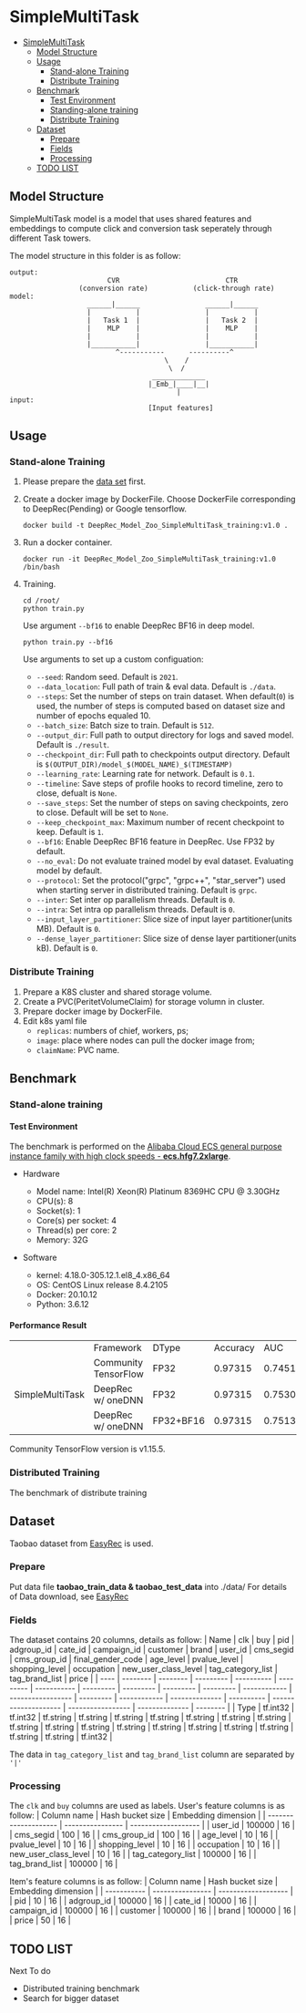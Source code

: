 # SimpleMultiTask

- [SimpleMultiTask](#SimpleMultiTask)
  - [Model Structure](#model-structure)
  - [Usage](#usage)
    - [Stand-alone Training](#stand-alone-training)
    - [Distribute Training](#distribute-training)
  - [Benchmark](#benchmark)
    - [Test Environment](#test-environment)
    - [Standing-alone training](#standing-alone-training)
    - [Distribute Training](#distribute-training-1)
  - [Dataset](#dataset)
    - [Prepare](#prepare)
    - [Fields](#fields)
    - [Processing](#processing)
  - [TODO LIST](#todo-list)

## Model Structure
SimpleMultiTask model is a model that uses shared features and embeddings to compute click and conversion task seperately through different Task towers.

The model structure in this folder is as follow:
```
output:
                        CVR                          CTR
                 (conversion rate)           (click-through rate)
model:
                   ______|______                ______|______
                   |           |                |           |
                   |   Task 1  |                |   Task 2  |
                   |    MLP    |                |    MLP    |
                   |           |                |           |
                   |___________|                |___________|
                          ^-----------      ----------^
                                      \    /
                                       \  /
                                   _____________
                                  |_Emb_|____|__|
                                         |
input:
                                  [Input features]
```

## Usage

### Stand-alone Training
1.  Please prepare the [data set](#prepare) first.

2.  Create a docker image by DockerFile.
    Choose DockerFile corresponding to DeepRec(Pending) or Google tensorflow.
    ```
    docker build -t DeepRec_Model_Zoo_SimpleMultiTask_training:v1.0 .
    ```

3.  Run a docker container.
    ```
    docker run -it DeepRec_Model_Zoo_SimpleMultiTask_training:v1.0 /bin/bash
    ```

4.  Training.
    ```
    cd /root/
    python train.py
    ```
    Use argument `--bf16` to enable DeepRec BF16 in deep model.
    ```
    python train.py --bf16
    ```
    Use arguments to set up a custom configuation:
    - `--seed`: Random seed. Default is `2021`.
    - `--data_location`: Full path of train & eval data. Default is `./data`.
    - `--steps`: Set the number of steps on train dataset. When default(`0`) is used, the number of steps is computed based on dataset size and number of epochs equaled 10.
    - `--batch_size`: Batch size to train. Default is `512`.
    - `--output_dir`: Full path to output directory for logs and saved model. Default is `./result`.
    - `--checkpoint_dir`: Full path to checkpoints output directory. Default is `$(OUTPUT_DIR)/model_$(MODEL_NAME)_$(TIMESTAMP)`
    - `--learning_rate`: Learning rate for network. Default is `0.1`.
    - `--timeline`: Save steps of profile hooks to record timeline, zero to close, defualt is `None`.
    - `--save_steps`: Set the number of steps on saving checkpoints, zero to close. Default will be set to `None`.
    - `--keep_checkpoint_max`: Maximum number of recent checkpoint to keep. Default is `1`.
    - `--bf16`: Enable DeepRec BF16 feature in DeepRec. Use FP32 by default.
    - `--no_eval`: Do not evaluate trained model by eval dataset. Evaluating model by default.
    - `--protocol`: Set the protocol("grpc", "grpc++", "star_server") used when starting server in distributed training. Default is `grpc`.
    - `--inter`: Set inter op parallelism threads. Default is `0`.
    - `--intra`: Set intra op parallelism threads. Default is `0`.
    - `--input_layer_partitioner`: Slice size of input layer partitioner(units MB). Default is `0`.
    - `--dense_layer_partitioner`: Slice size of dense layer partitioner(units kB). Default is `0`.

### Distribute Training
1. Prepare a K8S cluster and shared storage volume.
2. Create a PVC(PeritetVolumeClaim) for storage volumn in cluster.
3. Prepare docker image by DockerFile.
4. Edit k8s yaml file
    - `replicas`: numbers of chief, workers, ps;
    - `image`: place where nodes can pull the docker image from;
    - `claimName`: PVC name.


## Benchmark
### Stand-alone training

#### Test Environment
The benchmark is performed on the [Alibaba Cloud ECS general purpose instance family with high clock speeds - **ecs.hfg7.2xlarge**](https://help.aliyun.com/document_detail/25378.html?spm=5176.2020520101.vmBInfo.instanceType.4a944df5PvCcED#hfg7).
- Hardware
  - Model name:          Intel(R) Xeon(R) Platinum 8369HC CPU @ 3.30GHz
  - CPU(s):              8
  - Socket(s):           1
  - Core(s) per socket:  4
  - Thread(s) per core:  2
  - Memory:              32G

- Software
  - kernel:                 4.18.0-305.12.1.el8_4.x86_64
  - OS:                     CentOS Linux release 8.4.2105
  - Docker:                 20.10.12
  - Python:                 3.6.12

#### Performance Result

<table>
    <tr>
        <td colspan="1"></td>
        <td>Framework</td>
        <td>DType</td>
        <td>Accuracy</td>
        <td>AUC</td>
        <td>Globalsteps/sec</td>
    </tr>
    <tr>
        <td rowspan="3">SimpleMultiTask</td>
        <td>Community TensorFlow</td>
        <td>FP32</td>
        <td>0.97315</td>
        <td>0.745138</td>
        <td>137.681 (baseline)</td>
    </tr>
    <tr>
        <td>DeepRec w/ oneDNN</td>
        <td>FP32</td>
        <td>0.97315</td>
        <td>0.753086</td>
        <td>203.474 (147.79%)</td>
    </tr>
    <tr>
        <td>DeepRec w/ oneDNN</td>
        <td>FP32+BF16</td>
        <td>0.97315</td>
        <td>0.751338</td>
        <td>224.093 (162.76%)</td>
    </tr>
</table>

Community TensorFlow version is v1.15.5.

### Distributed Training
The benchmark of distribute training

## Dataset
Taobao dataset from [EasyRec](https://github.com/AlibabaPAI/EasyRec) is used.
### Prepare
Put data file **taobao_train_data & taobao_test_data** into ./data/
For details of Data download, see [EasyRec](https://github.com/AlibabaPAI/EasyRec/#GetStarted)

### Fields
The dataset contains 20 columns, details as follow:
| Name | clk      | buy      | pid       | adgroup_id | cate_id   | campaign_id | customer  | brand     | user_id   | cms_segid | cms_group_id | final_gender_code | age_level | pvalue_level | shopping_level | occupation | new_user_class_level | tag_category_list | tag_brand_list | price    |
| ---- | -------- | -------- | --------- | ---------- | --------- | ----------- | --------- | --------- | --------- | --------- | ------------ | ----------------- | --------- | ------------ | -------------- | ---------- | -------------------- | ----------------- | -------------- | -------- |
| Type | tf.int32 | tf.int32 | tf.string | tf.string  | tf.string | tf.string   | tf.string | tf.string | tf.string | tf.string | tf.string    | tf.string         | tf.string | tf.string    | tf.string      | tf.string  | tf.string            | tf.string         | tf.string      | tf.int32 |


The data in `tag_category_list` and `tag_brand_list` column are separated by `'|'`

### Processing
The `clk` and `buy` columns are used as labels.
User's feature columns is as follow:
| Column name          | Hash bucket size | Embedding dimension |
| -------------------- | ---------------- | ------------------- |
| user_id              | 100000           | 16                  |
| cms_segid            | 100              | 16                  |
| cms_group_id         | 100              | 16                  |
| age_level            | 10               | 16                  |
| pvalue_level         | 10               | 16                  |
| shopping_level       | 10               | 16                  |
| occupation           | 10               | 16                  |
| new_user_class_level | 10               | 16                  |
| tag_category_list    | 100000           | 16                  |
| tag_brand_list       | 100000           | 16                  |

Item's feature columns is as follow:
| Column name | Hash bucket size | Embedding dimension |
| ----------- | ---------------- | ------------------- |
| pid         | 10               | 16                  |
| adgroup_id  | 100000           | 16                  |
| cate_id     | 10000            | 16                  |
| campaign_id | 100000           | 16                  |
| customer    | 100000           | 16                  |
| brand       | 100000           | 16                  |
| price       | 50               | 16                  |

## TODO LIST
Next To do
- Distributed training benchmark
- Search for bigger dataset